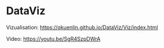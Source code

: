 # DataViz

Vizualisation: https://qkuenlin.github.io/DataViz/Viz/index.html

Video: https://youtu.be/SgR4SzpDWrA
